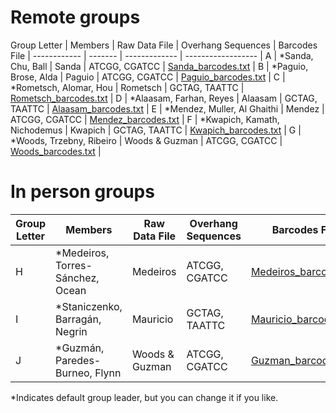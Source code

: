# Remote groups

Group Letter | Members | Raw Data File | Overhang Sequences | Barcodes File |
------------ | ------- | ------------- | ------------------ |
A | \*Sanda, Chu, Ball | Sanda | ATCGG, CGATCC | [Sanda_barcodes.txt](barcodes/Sanda_barcodes.txt) | 
B | \*Paguio, Brose, Alda | Paguio | ATCGG, CGATCC | [Paguio_barcodes.txt](barcodes/Paguio_barcodes.txt) | 
C | \*Rometsch, Alomar, Hou | Rometsch | GCTAG, TAATTC | [Rometsch_barcodes.txt](barcodes/Rometsch_barcodes.txt) | 
D | \*Alaasam, Farhan, Reyes | Alaasam | GCTAG, TAATTC | [Alaasam_barcodes.txt](barcodes/Alaasam_barcodes.txt) | 
E | \*Mendez, Muller, Al Ghaithi | Mendez | ATCGG, CGATCC | [Mendez_barcodes.txt](barcodes/Mendez_barcodes.txt) | 
F | \*Kwapich, Kamath, Nichodemus | Kwapich | GCTAG, TAATTC | [Kwapich_barcodes.txt](barcodes/Kwapich_barcodes.txt) | 
G | \*Woods, Trzebny, Ribeiro | Woods & Guzman | ATCGG, CGATCC | [Woods_barcodes.txt](barcodes/Woods_barcodes.txt) | 


# In person groups

Group Letter | Members | Raw Data File | Overhang Sequences | Barcodes File |
------------ | ------- | ------------- | ------------------ | ------------- |
H | \*Medeiros, Torres-Sánchez, Ocean | Medeiros | ATCGG, CGATCC | [Medeiros_barcodes.txt](barcodes/Medeiros_barcodes.txt) |
I | \*Staniczenko, Barragán, Negrin | Mauricio | GCTAG, TAATTC | [Mauricio_barcodes.txt](barcodes/Mauricio_barcodes.txt) |
J | \*Guzmán, Paredes-Burneo, Flynn | Woods & Guzman | ATCGG, CGATCC | [Guzman_barcodes.txt](barcodes/Guzman_barcodes.txt) |

\*Indicates default group leader, but you can change it if you like.
